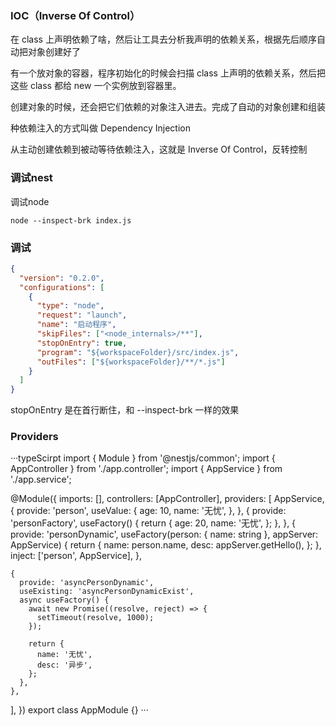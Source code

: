 ###  IOC（Inverse Of Control）

在 class 上声明依赖了啥，然后让工具去分析我声明的依赖关系，根据先后顺序自动把对象创建好了

有一个放对象的容器，程序初始化的时候会扫描 class 上声明的依赖关系，然后把这些 class 都给 new 一个实例放到容器里。

创建对象的时候，还会把它们依赖的对象注入进去。完成了自动的对象创建和组装

种依赖注入的方式叫做 Dependency Injection

从主动创建依赖到被动等待依赖注入，这就是 Inverse Of Control，反转控制



### 调试nest

调试node

```
node --inspect-brk index.js
```

### 调试
```Json
{
  "version": "0.2.0",
  "configurations": [
    {
      "type": "node",
      "request": "launch",
      "name": "启动程序",
      "skipFiles": ["<node_internals>/**"],
      "stopOnEntry": true,
      "program": "${workspaceFolder}/src/index.js",
      "outFiles": ["${workspaceFolder}/**/*.js"]
    }
  ]
}
```
stopOnEntry 是在首行断住，和 --inspect-brk 一样的效果


### Providers
···typeScirpt
import { Module } from '@nestjs/common';
import { AppController } from './app.controller';
import { AppService } from './app.service';

@Module({
  imports: [],
  controllers: [AppController],
  providers: [
    AppService,
    {
      provide: 'person',
      useValue: {
        age: 10,
        name: '无忧',
      },
    },
    {
      provide: 'personFactory',
      useFactory() {
        return {
          age: 20,
          name: '无忧',
        };
      },
    },
    {
      provide: 'personDynamic',
      useFactory(person: { name: string }, appServer: AppService) {
        return {
          name: person.name,
          desc: appServer.getHello(),
        };
      },
      inject: ['person', AppService],
    },

    {
      provide: 'asyncPersonDynamic',
      useExisting: 'asyncPersonDynamicExist',
      async useFactory() {
        await new Promise((resolve, reject) => {
          setTimeout(resolve, 1000);
        });

        return {
          name: '无忧',
          desc: '异步',
        };
      },
    },
  ],
})
export class AppModule {}
···